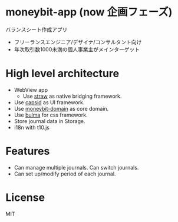 # moneybit-app (now 企画フェーズ)

バランスシート作成アプリ

- フリーランスエンジニア/デザイナ/コンサルタント向け
- 年次取引数1000未満の個人事業主がメインターゲット

# High level architecture

- WebView app
  - Use [straw][straw] as native bridging framework.
- Use [capsid][capsid] as UI framework.
- Use [moneybit-domain][moneybit-domain] as core domain.
- Use [bulma][bulma.io] for css framework.
- Store journal data in Storage.
- i18n with t10.js

# Features

- Can manage multiple journals. Can switch journals.
- Can set up/modify period of each journal.


# License

MIT

[straw]: https://github.com/strawjs
[capsid]: https://github.com/capsidjs/capsid
[moneybit-domain]: https://github.com/kt3k/moneybit
[bulma.io]: https://bulma.io
